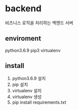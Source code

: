 # backend
비즈니스 로직을 처리하는 백엔드 서버

## enviroment
python3.6.9
pip3
virtualenv


## install
1. python3.6.9 설치
2. pip 설치
3. virtualenv 설치
4. virtualenv 생성
5. pip install requirements.txt

